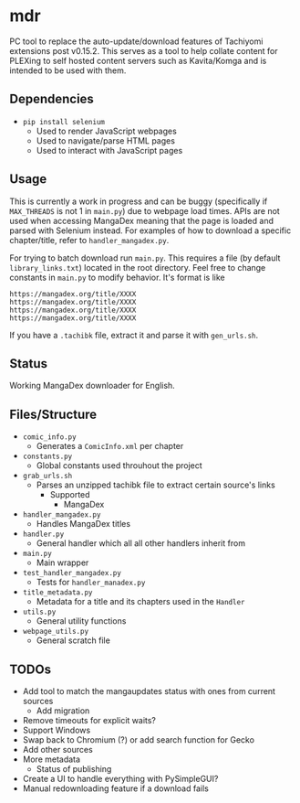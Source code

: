 # mdr

PC tool to replace the auto-update/download features of Tachiyomi extensions post v0.15.2.
This serves as a tool to help collate content for PLEXing to self hosted content servers such as Kavita/Komga and is intended to be used with them.

## Dependencies

* `pip install selenium`
  * Used to render JavaScript webpages
  * Used to navigate/parse HTML pages
  * Used to interact with JavaScript pages

## Usage

This is currently a work in progress and can be buggy (specifically if `MAX_THREADS` is not 1 in `main.py`) due to webpage load times.
APIs are not used when accessing MangaDex meaning that the page is loaded and parsed with Selenium instead.
For examples of how to download a specific chapter/title, refer to `handler_mangadex.py`.

For trying to batch download run `main.py`.
This requires a file (by default `library_links.txt`) located in the root directory.
Feel free to change constants in `main.py` to modify behavior.
It's format is like

```
https://mangadex.org/title/XXXX
https://mangadex.org/title/XXXX
https://mangadex.org/title/XXXX
https://mangadex.org/title/XXXX
```

If you have a `.tachibk` file, extract it and parse it with `gen_urls.sh`.

## Status

Working MangaDex downloader for English.

## Files/Structure

* `comic_info.py`
  * Generates a `ComicInfo.xml` per chapter
* `constants.py`
  * Global constants used throuhout the project
* `grab_urls.sh`
  * Parses an unzipped tachibk file to extract certain source's links
    * Supported
      * MangaDex
* `handler_mangadex.py`
  * Handles MangaDex titles
* `handler.py`
  * General handler which all all other handlers inherit from
* `main.py`
  * Main wrapper
* `test_handler_mangadex.py`
  * Tests for `handler_manadex.py`
* `title_metadata.py`
  * Metadata for a title and its chapters used in the `Handler`
* `utils.py`
  * General utility functions
* `webpage_utils.py`
  * General scratch file

## TODOs

* Add tool to match the mangaupdates status with ones from current sources
  * Add migration
* Remove timeouts for explicit waits?
* Support Windows
* Swap back to Chromium (?) or add search function for Gecko
* Add other sources
* More metadata
  * Status of publishing
* Create a UI to handle everything with PySimpleGUI?
* Manual redownloading feature if a download fails
